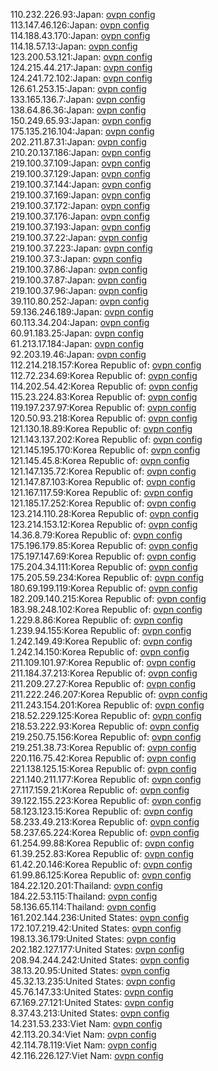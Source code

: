 110.232.226.93:Japan: [ovpn config](vpn/110_232_226_93.ovpn)  
113.147.46.126:Japan: [ovpn config](vpn/113_147_46_126.ovpn)  
114.188.43.170:Japan: [ovpn config](vpn/114_188_43_170.ovpn)  
114.18.57.13:Japan: [ovpn config](vpn/114_18_57_13.ovpn)  
123.200.53.121:Japan: [ovpn config](vpn/123_200_53_121.ovpn)  
124.215.44.217:Japan: [ovpn config](vpn/124_215_44_217.ovpn)  
124.241.72.102:Japan: [ovpn config](vpn/124_241_72_102.ovpn)  
126.61.253.15:Japan: [ovpn config](vpn/126_61_253_15.ovpn)  
133.165.136.7:Japan: [ovpn config](vpn/133_165_136_7.ovpn)  
138.64.86.36:Japan: [ovpn config](vpn/138_64_86_36.ovpn)  
150.249.65.93:Japan: [ovpn config](vpn/150_249_65_93.ovpn)  
175.135.216.104:Japan: [ovpn config](vpn/175_135_216_104.ovpn)  
202.211.87.31:Japan: [ovpn config](vpn/202_211_87_31.ovpn)  
210.20.137.186:Japan: [ovpn config](vpn/210_20_137_186.ovpn)  
219.100.37.109:Japan: [ovpn config](vpn/219_100_37_109.ovpn)  
219.100.37.129:Japan: [ovpn config](vpn/219_100_37_129.ovpn)  
219.100.37.144:Japan: [ovpn config](vpn/219_100_37_144.ovpn)  
219.100.37.169:Japan: [ovpn config](vpn/219_100_37_169.ovpn)  
219.100.37.172:Japan: [ovpn config](vpn/219_100_37_172.ovpn)  
219.100.37.176:Japan: [ovpn config](vpn/219_100_37_176.ovpn)  
219.100.37.193:Japan: [ovpn config](vpn/219_100_37_193.ovpn)  
219.100.37.22:Japan: [ovpn config](vpn/219_100_37_22.ovpn)  
219.100.37.223:Japan: [ovpn config](vpn/219_100_37_223.ovpn)  
219.100.37.3:Japan: [ovpn config](vpn/219_100_37_3.ovpn)  
219.100.37.86:Japan: [ovpn config](vpn/219_100_37_86.ovpn)  
219.100.37.87:Japan: [ovpn config](vpn/219_100_37_87.ovpn)  
219.100.37.96:Japan: [ovpn config](vpn/219_100_37_96.ovpn)  
39.110.80.252:Japan: [ovpn config](vpn/39_110_80_252.ovpn)  
59.136.246.189:Japan: [ovpn config](vpn/59_136_246_189.ovpn)  
60.113.34.204:Japan: [ovpn config](vpn/60_113_34_204.ovpn)  
60.91.183.25:Japan: [ovpn config](vpn/60_91_183_25.ovpn)  
61.213.17.184:Japan: [ovpn config](vpn/61_213_17_184.ovpn)  
92.203.19.46:Japan: [ovpn config](vpn/92_203_19_46.ovpn)  
112.214.218.157:Korea Republic of: [ovpn config](vpn/112_214_218_157.ovpn)  
112.72.234.69:Korea Republic of: [ovpn config](vpn/112_72_234_69.ovpn)  
114.202.54.42:Korea Republic of: [ovpn config](vpn/114_202_54_42.ovpn)  
115.23.224.83:Korea Republic of: [ovpn config](vpn/115_23_224_83.ovpn)  
119.197.237.97:Korea Republic of: [ovpn config](vpn/119_197_237_97.ovpn)  
120.50.93.218:Korea Republic of: [ovpn config](vpn/120_50_93_218.ovpn)  
121.130.18.89:Korea Republic of: [ovpn config](vpn/121_130_18_89.ovpn)  
121.143.137.202:Korea Republic of: [ovpn config](vpn/121_143_137_202.ovpn)  
121.145.195.170:Korea Republic of: [ovpn config](vpn/121_145_195_170.ovpn)  
121.145.45.8:Korea Republic of: [ovpn config](vpn/121_145_45_8.ovpn)  
121.147.135.72:Korea Republic of: [ovpn config](vpn/121_147_135_72.ovpn)  
121.147.87.103:Korea Republic of: [ovpn config](vpn/121_147_87_103.ovpn)  
121.167.117.59:Korea Republic of: [ovpn config](vpn/121_167_117_59.ovpn)  
121.185.17.252:Korea Republic of: [ovpn config](vpn/121_185_17_252.ovpn)  
123.214.110.28:Korea Republic of: [ovpn config](vpn/123_214_110_28.ovpn)  
123.214.153.12:Korea Republic of: [ovpn config](vpn/123_214_153_12.ovpn)  
14.36.8.79:Korea Republic of: [ovpn config](vpn/14_36_8_79.ovpn)  
175.196.179.85:Korea Republic of: [ovpn config](vpn/175_196_179_85.ovpn)  
175.197.147.69:Korea Republic of: [ovpn config](vpn/175_197_147_69.ovpn)  
175.204.34.111:Korea Republic of: [ovpn config](vpn/175_204_34_111.ovpn)  
175.205.59.234:Korea Republic of: [ovpn config](vpn/175_205_59_234.ovpn)  
180.69.199.119:Korea Republic of: [ovpn config](vpn/180_69_199_119.ovpn)  
182.209.140.215:Korea Republic of: [ovpn config](vpn/182_209_140_215.ovpn)  
183.98.248.102:Korea Republic of: [ovpn config](vpn/183_98_248_102.ovpn)  
1.229.8.86:Korea Republic of: [ovpn config](vpn/1_229_8_86.ovpn)  
1.239.94.155:Korea Republic of: [ovpn config](vpn/1_239_94_155.ovpn)  
1.242.149.49:Korea Republic of: [ovpn config](vpn/1_242_149_49.ovpn)  
1.242.14.150:Korea Republic of: [ovpn config](vpn/1_242_14_150.ovpn)  
211.109.101.97:Korea Republic of: [ovpn config](vpn/211_109_101_97.ovpn)  
211.184.37.213:Korea Republic of: [ovpn config](vpn/211_184_37_213.ovpn)  
211.209.27.27:Korea Republic of: [ovpn config](vpn/211_209_27_27.ovpn)  
211.222.246.207:Korea Republic of: [ovpn config](vpn/211_222_246_207.ovpn)  
211.243.154.201:Korea Republic of: [ovpn config](vpn/211_243_154_201.ovpn)  
218.52.229.125:Korea Republic of: [ovpn config](vpn/218_52_229_125.ovpn)  
218.53.222.93:Korea Republic of: [ovpn config](vpn/218_53_222_93.ovpn)  
219.250.75.156:Korea Republic of: [ovpn config](vpn/219_250_75_156.ovpn)  
219.251.38.73:Korea Republic of: [ovpn config](vpn/219_251_38_73.ovpn)  
220.116.75.42:Korea Republic of: [ovpn config](vpn/220_116_75_42.ovpn)  
221.138.125.15:Korea Republic of: [ovpn config](vpn/221_138_125_15.ovpn)  
221.140.211.177:Korea Republic of: [ovpn config](vpn/221_140_211_177.ovpn)  
27.117.159.21:Korea Republic of: [ovpn config](vpn/27_117_159_21.ovpn)  
39.122.155.223:Korea Republic of: [ovpn config](vpn/39_122_155_223.ovpn)  
58.123.123.15:Korea Republic of: [ovpn config](vpn/58_123_123_15.ovpn)  
58.233.49.213:Korea Republic of: [ovpn config](vpn/58_233_49_213.ovpn)  
58.237.65.224:Korea Republic of: [ovpn config](vpn/58_237_65_224.ovpn)  
61.254.99.88:Korea Republic of: [ovpn config](vpn/61_254_99_88.ovpn)  
61.39.252.83:Korea Republic of: [ovpn config](vpn/61_39_252_83.ovpn)  
61.42.20.146:Korea Republic of: [ovpn config](vpn/61_42_20_146.ovpn)  
61.99.86.125:Korea Republic of: [ovpn config](vpn/61_99_86_125.ovpn)  
184.22.120.201:Thailand: [ovpn config](vpn/184_22_120_201.ovpn)  
184.22.53.115:Thailand: [ovpn config](vpn/184_22_53_115.ovpn)  
58.136.65.114:Thailand: [ovpn config](vpn/58_136_65_114.ovpn)  
161.202.144.236:United States: [ovpn config](vpn/161_202_144_236.ovpn)  
172.107.219.42:United States: [ovpn config](vpn/172_107_219_42.ovpn)  
198.13.36.179:United States: [ovpn config](vpn/198_13_36_179.ovpn)  
202.182.127.177:United States: [ovpn config](vpn/202_182_127_177.ovpn)  
208.94.244.242:United States: [ovpn config](vpn/208_94_244_242.ovpn)  
38.13.20.95:United States: [ovpn config](vpn/38_13_20_95.ovpn)  
45.32.13.235:United States: [ovpn config](vpn/45_32_13_235.ovpn)  
45.76.147.33:United States: [ovpn config](vpn/45_76_147_33.ovpn)  
67.169.27.121:United States: [ovpn config](vpn/67_169_27_121.ovpn)  
8.37.43.213:United States: [ovpn config](vpn/8_37_43_213.ovpn)  
14.231.53.233:Viet Nam: [ovpn config](vpn/14_231_53_233.ovpn)  
42.113.20.34:Viet Nam: [ovpn config](vpn/42_113_20_34.ovpn)  
42.114.78.119:Viet Nam: [ovpn config](vpn/42_114_78_119.ovpn)  
42.116.226.127:Viet Nam: [ovpn config](vpn/42_116_226_127.ovpn)  
